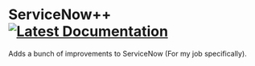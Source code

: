 # ServiceNow++ [![Latest Documentation](https://doxdox.org/images/badge-flat.svg)](https://doxdox.org/adcar/ServiceNowPlusPlus)
Adds a bunch of improvements to ServiceNow (For my job specifically).
